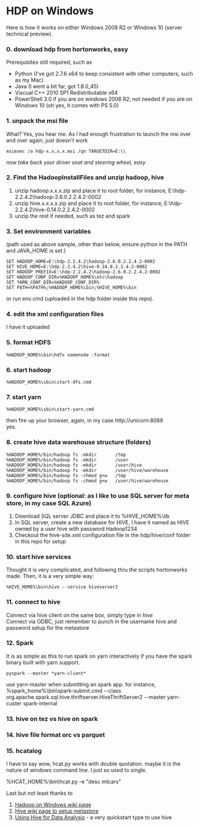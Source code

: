 # HDP on Windows


Here is how it works on either Windows 2008 R2 or Windows 10 (server technical preview).  

### 0. download hdp from hortonworks, easy
Prerequisites still required, such as  

- Python (I've got 2.7.6 x64 to keep consistent with other computers, such as my Mac)  
- Java (I went a bit far, got 1.8.0_45)  
- Viscual C++ 2010 SP1 Redistributable x64  
- PowerShell 3.0 if you are on windows 2008 R2; not needed if you are on Windows 10 (oh yes, it comes with PS 5.0)  

### 1. unpack the msi file
What? Yes, you hear me. As I had enough frustration to launch the msi over and over again, just doesn't work  

    msiexec /a hdp-x.x.x.x.msi /qn TARGETDIR=E:\\

*now take back your driver seat and steering wheel, easy*

### 2. Find the HadoopInstallFiles and unzip hadoop, hive
1. unzip hadoop.x.x.x.zip and place it to root folder, for instance, E:\hdp-2.2.4.2\hadoop-2.6.0.2.2.4.2-0002  
2. unzip hive.x.x.x.x.zip and place it to root folder, for instance, E:\hdp-2.2.4.2\hive-0.14.0.2.2.4.2-0002  
3. unzip the rest if needed, such as tez and spark

### 3. Set environment variables
(path used as above sample, other than below, ensure python in the PATH and JAVA_HOME is set.)  

    SET HADOOP_HOME=E:\hdp-2.2.4.2\hadoop-2.6.0.2.2.4.2-0002
    SET HIVE_HOME=E:\hdp-2.2.4.2\hive-0.14.0.2.2.4.2-0002
    SET HADOOP_PREFIX=E:\hdp-2.2.4.2\hadoop-2.6.0.2.2.4.2-0002
    SET HADOOP_CONF_DIR=%HADOOP_HOME%\etc\hadoop
    SET YARN_CONF_DIR=%HADOOP_CONF_DIR%
    SET PATH=%PATH%;%HADOOP_HOME%\bin;%HIVE_HOME%\bin


or run env.cmd (uploaded in the hdp folder inside this repo).

### 4. edit the xml configuration files
I have it uploaded

### 5. format HDFS
    %HADOOP_HOME%\bin\hdfs namenode -format

### 6. start hadoop
    %HADOOP_HOME%\sbin\start-dfs.cmd

### 7. start yarn
    %HADOOP_HOME%\sbin\start-yarn.cmd

then fire up your browser, again, in my case http://unicorn:8088  
yes.

### 8. create hive data warehouse structure (folders)

    %HADOOP_HOME%/bin/hadoop fs -mkdir       /tmp
    %HADOOP_HOME%/bin/hadoop fs -mkdir       /user
    %HADOOP_HOME%/bin/hadoop fs -mkdir       /user/hive
    %HADOOP_HOME%/bin/hadoop fs -mkdir       /user/hive/warehouse
    %HADOOP_HOME%/bin/hadoop fs -chmod g+w   /tmp
    %HADOOP_HOME%/bin/hadoop fs -chmod g+w   /user/hive/warehouse


### 9. configure hive (optional: as I like to use SQL server for meta store, in my case SQL Azure)

1. Download SQL server JDBC and place it to %HIVE_HOME%\lib  
2. In SQL server, create a new database for HIVE, I have it named as HIVE owned by a user hive with password Hadoop1234  
3. Checkout the hive-site.xml configuration file in the hdp/hive/conf folder in this repo for setup  


### 10. start hive services
Thought it is very complicated, and following thru the scripts hortonworks made. Then, it is a very simple way:

    %HIVE_HOME%\bin\hive --service hiveserver2  


### 11. connect to hive
  Connect via hive client on the same box, simply type in *hive*  
  Connect via ODBC, just remember to punch in the username hive and password setup for the metastore


### 12. Spark
It is as simple as this to run spark on yarn interactively if you have the spark binary built with yarn support.  

    pyspark --master *yarn-client*

use yarn-master when submitting an spark app.  for instance,
%spark_home%\bin\spark-submit.cmd --class org.apache.spark.sql.hive.thriftserver.HiveThriftServer2 --master yarn-custer spark-internal


### 13. hive on tez vs hive on spark


### 14. hive file format orc vs parquet



### 15. hcatalog
I have to say wow, hcat.py works with double quotation. maybe it is the nature of windows command line. I just so used to single.

  %HCAT_HOME%\bin\hcat.py -e "desc mtcars"





Last but not least thanks to  
1. [Hadoop on Windows wiki page][1]  
2. [Hive wiki page to setup metastore][2]
3. [Using Hive for Data Analysis][3] - a very quickstart type to use hive  


[1]: https://wiki.apache.org/hadoop/Hadoop2OnWindows "Hadoop on Windows Wiki"
[2]: https://cwiki.apache.org/confluence/display/Hive/HiveDerbyServerMode#HiveDerbyServerMode-ConfigureHivetoUseNetworkDerby "Configure HIVE"
[3]: http://hortonworks.com/hadoop-tutorial/using-hive-data-analysis/ "Using Hive for Data Analysis"
[4]: https://developer.ibm.com/hadoop/blog/2014/09/19/big-sql-3-0-file-formats-usage-performance/ "Good comparision of Hive storage format"
